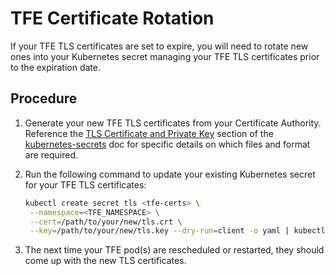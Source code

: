 # TFE Certificate Rotation

If your TFE TLS certificates are set to expire, you will need to rotate new ones into your Kubernetes secret managing your TFE TLS certificates prior to the expiration date.

## Procedure

1. Generate your new TFE TLS certificates from your Certificate Authority. Reference the [TLS Certificate and Private Key](https://github.com/hashicorp/terraform-aws-terraform-enterprise-eks-hvd/blob/0.1.1/docs/kubernetes-secrets.md#3-tlsssl-certificate-and-private-key) section of the [kubernetes-secrets](https://github.com/hashicorp/terraform-aws-terraform-enterprise-eks-hvd/blob/0.1.1/docs/kubernetes-secrets.md) doc for specific details on which files and format are required.


2. Run the following command to update your existing Kubernetes secret for your TFE TLS certificates:
   
   ```sh
   kubectl create secret tls <tfe-certs> \
    --namespace=<TFE_NAMESPACE> \
    --cert=/path/to/your/new/tls.crt \
    --key=/path/to/your/new/tls.key --dry-run=client -o yaml | kubectl apply -f -
   ```

3. The next time your TFE pod(s) are rescheduled or restarted, they should come up with the new TLS certificates.
